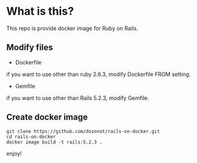 # What is this?

This repo is provide docker image for Ruby on Rails.

## Modify files

- Dockerfile

if you want to use other than ruby 2.6.3, modify Dockerfile FROM setting.

- Gemfile

if you want to use other than Rails 5.2.3, modify Gemfile.

## Create docker image

```
git clone https://github.com/dozonot/rails-on-docker.git
cd rails-on-docker
docker image build -t rails:5.2.3 .
```

enjoy!
